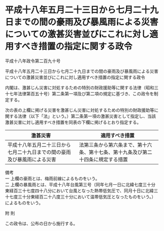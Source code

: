 # 平成十八年五月二十三日から七月二十九日までの間の豪雨及び暴風雨による災害についての激甚災害並びにこれに対し適用すべき措置の指定に関する政令

平成十八年政令第二百九十号

平成十八年五月二十三日から七月二十九日までの間の豪雨及び暴風雨による災害についての激甚災害並びにこれに対し適用すべき措置の指定に関する政令

内閣は、激甚じん災害に対処するための特別の財政援助等に関する法律（昭和三十七年法律第百五十号）第二条第一項及び第二項の規定に基づき、この政令を制定する。

次の表の上欄に掲げる災害を激甚じん災害に対処するための特別の財政援助等に関する法律（以下「法」という。）第二条第一項の激甚災害として指定し、当該激甚災害に対し適用すべき措置を同表の下欄に掲げるとおり指定する。

激甚災害 | 適用すべき措置  
---|---  
平成十八年五月二十三日から七月二十九日までの間の豪雨及び暴風雨による災害 | 法第三条から第六条まで、第十六条、第十七条、第十九条及び第二十四条に規定する措置  
備考  
一 上欄の豪雨とは、梅雨前線によるものをいう。  
二 上欄の暴風雨とは、平成十八年台風第三号（同年七月一日に北緯七度三十分東経百三十七度四十八分において台風となった熱帯低気圧で、同月十日に北緯三十七度三十分東経百二十八度三十分において温帯低気圧となったものをいう。）によるものをいう。  
  
附 則

この政令は、公布の日から施行する。
